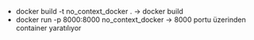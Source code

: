 - docker build -t no_context_docker .       -> docker build
- docker run -p 8000:8000 no_context_docker -> 8000 portu üzerinden container yaratılıyor
